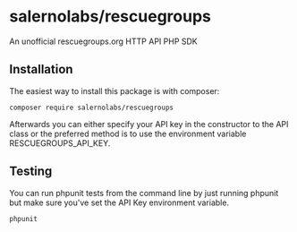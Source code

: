 # salernolabs/rescuegroups

An unofficial rescuegroups.org HTTP API PHP SDK

## Installation

The easiest way to install this package is with composer:

    composer require salernolabs/rescuegroups
    
Afterwards you can either specify your API key in the constructor to the API class or the preferred method is to use the environment variable RESCUEGROUPS_API_KEY.

## Testing

You can run phpunit tests from the command line by just running phpunit but make sure you've set the API Key environment variable.

    phpunit
    
